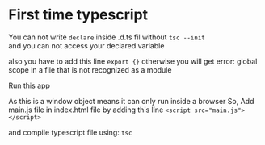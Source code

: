 # First time typescript

You can not write `declare` inside .d.ts fil without `tsc --init`  
and you can not access your declared variable

also you have to add this line `export {}`
otherwise you will get error: global scope in a file that is not recognized as a module

Run this app

As this is a window object means it can only run inside a browser
So, Add main.js file in index.html file by adding this line
`<script src="main.js"></script>`

and compile typescript file using: `tsc`
